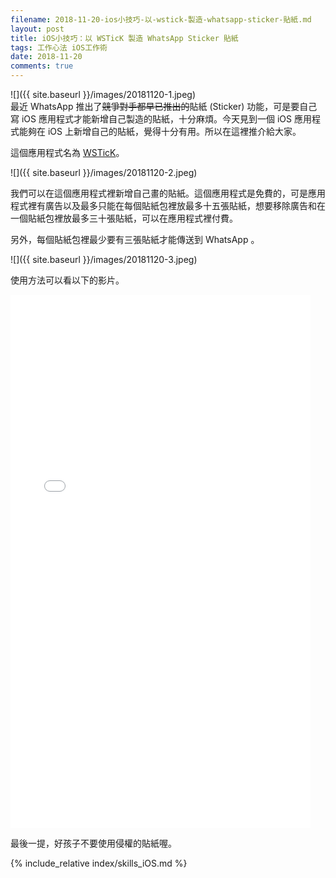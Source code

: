 ```yaml
---
filename: 2018-11-20-ios小技巧-以-wstick-製造-whatsapp-sticker-貼紙.md
layout: post
title: iOS小技巧：以 WSTicK 製造 WhatsApp Sticker 貼紙
tags: 工作心法 iOS工作術
date: 2018-11-20
comments: true
---
```


![]({{ site.baseurl }}/images/20181120-1.jpeg)  
最近 WhatsApp 推出了~~競爭對手都早已推出的~~貼紙 (Sticker) 功能，可是要自己寫 iOS 應用程式才能新增自己製造的貼紙，十分麻煩。今天見到一個 iOS 應用程式能夠在 iOS 上新增自己的貼紙，覺得十分有用。所以在這裡推介給大家。

這個應用程式名為 [WSTicK](https://itunes.apple.com/hk/app/wstick/id1442273161?l=en&mt=8)。

![]({{ site.baseurl }}/images/20181120-2.jpeg)

我們可以在這個應用程式裡新增自己畫的貼紙。這個應用程式是免費的，可是應用程式裡有廣告以及最多只能在每個貼紙包裡放最多十五張貼紙，想要移除廣告和在一個貼紙包裡放最多三十張貼紙，可以在應用程式裡付費。

另外，每個貼紙包裡最少要有三張貼紙才能傳送到 WhatsApp 。

![]({{ site.baseurl }}/images/20181120-3.jpeg)

使用方法可以看以下的影片。

<iframe width="480" height="853" src="{{ side.baseurl }}/images/20181120-1.MOV" frameborder="0"> </iframe>

最後一提，好孩子不要使用侵權的貼紙喔。

{% include_relative index/skills_iOS.md %}